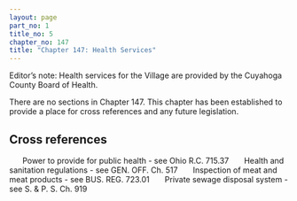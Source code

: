 ```yaml
---
layout: page
part_no: 1
title_no: 5
chapter_no: 147
title: "Chapter 147: Health Services"
---
```


Editor’s note: Health services for the Village are provided by the Cuyahoga
County Board of Health.

There are no sections in Chapter 147. This chapter has been established to provide a place for cross references
and any future legislation.

## Cross references

      Power to provide for public health - see Ohio R.C. 715.37
      Health and sanitation regulations - see GEN. OFF. Ch.
517
      Inspection of meat and meat products - see BUS. REG.
723.01
      Private sewage disposal system - see S. & P. S. Ch.
919
